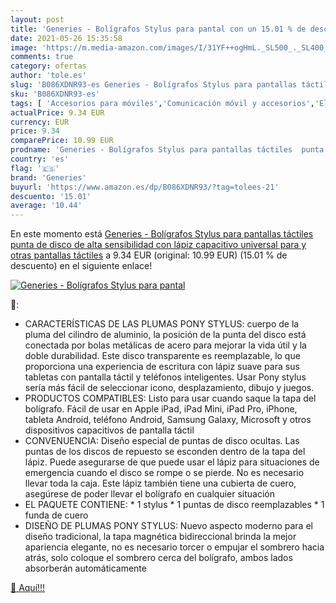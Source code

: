 ```yaml
---
layout: post
title: 'Generies - Bolígrafos Stylus para pantal con un 15.01 % de descuento'
date: 2021-05-26 15:35:58
image: 'https://m.media-amazon.com/images/I/31YF++ogHmL._SL500_._SL400_.jpg'
comments: true
category: ofertas
author: 'tole.es'
slug: 'B086XDNR93-es Generies - Bolígrafos Stylus para pantallas táctiles punta...'
sku: 'B086XDNR93-es'
tags: [ 'Accesorios para móviles','Comunicación móvil y accesorios','Electrónica','Punteros para móviles','bolígrafos','generies','lápiz', ]
actualPrice: 9.34 EUR
currency: EUR
price: 9.34
comparePrice: 10.99 EUR
prodname: 'Generies - Bolígrafos Stylus para pantallas táctiles  punta de disco de alta sensibilidad con lápiz capacitivo universal para y otras pantallas táctiles'
country: 'es'
flag: '🇪🇸'
brand: 'Generies'
buyurl: 'https://www.amazon.es/dp/B086XDNR93/?tag=tolees-21'
descuento: '15.01'
average: '10.44'
---
```


En este momento está [Generies - Bolígrafos Stylus para pantallas táctiles  punta de disco de alta sensibilidad con lápiz capacitivo universal para y otras pantallas táctiles](https://www.amazon.es/dp/B086XDNR93/?tag=tolees-21) a 9.34 EUR (original: 10.99 EUR) (15.01 %  de descuento) en el siguiente enlace!

[![Generies - Bolígrafos Stylus para pantal](https://m.media-amazon.com/images/I/31YF++ogHmL._SL500_._SL400_.jpg)](https://www.amazon.es/dp/B086XDNR93/?tag=tolees-21)

🔎:

- CARACTERÍSTICAS DE LAS PLUMAS PONY STYLUS: cuerpo de la pluma del cilindro de aluminio, la posición de la punta del disco está conectada por bolas metálicas de acero para mejorar la vida útil y la doble durabilidad. Este disco transparente es reemplazable, lo que proporciona una experiencia de escritura con lápiz suave para sus tabletas con pantalla táctil y teléfonos inteligentes. Usar Pony stylus sería más fácil de seleccionar icono, desplazamiento, dibujo y juegos.
- PRODUCTOS COMPATIBLES: Listo para usar cuando saque la tapa del bolígrafo. Fácil de usar en Apple iPad, iPad Mini, iPad Pro, iPhone, tableta Android, teléfono Android, Samsung Galaxy, Microsoft y otros dispositivos capacitivos de pantalla táctil
- CONVENUENCIA: Diseño especial de puntas de disco ocultas. Las puntas de los discos de repuesto se esconden dentro de la tapa del lápiz. Puede asegurarse de que puede usar el lápiz para situaciones de emergencia cuando el disco se rompe o se pierde. No es necesario llevar toda la caja. Este lápiz también tiene una cubierta de cuero, asegúrese de poder llevar el bolígrafo en cualquier situación
- EL PAQUETE CONTIENE: * 1 stylus * 1 puntas de disco reemplazables * 1 funda de cuero
- DISEÑO DE PLUMAS PONY STYLUS: Nuevo aspecto moderno para el diseño tradicional, la tapa magnética bidireccional brinda la mejor apariencia elegante, no es necesario torcer o empujar el sombrero hacia atrás, solo coloque el sombrero cerca del bolígrafo, ambos lados absorberán automáticamente

[🛒 Aquí!!!](https://www.amazon.es/dp/B086XDNR93/?tag=tolees-21)
